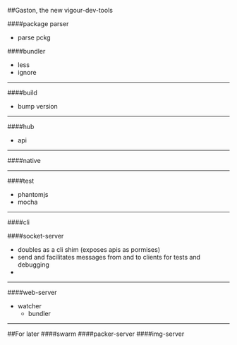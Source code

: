 ##Gaston, the new vigour-dev-tools

####package parser
* parse pckg 

####bundler
* less
* ignore 

---
####build
* bump version

---
####hub
* api

---
####native

---
####test
* phantomjs
* mocha

---
####cli

####socket-server
* doubles as a cli shim (exposes apis as pormises)
* send and facilitates messages from and to clients for tests and debugging
* 

---
####web-server
* watcher
  * bundler

---
##For later
####swarm
####packer-server
####img-server
